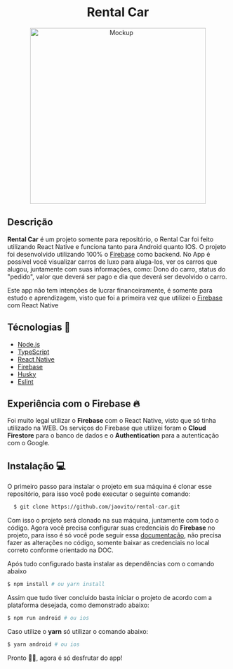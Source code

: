 <h1 align="center">Rental Car</h1>

<p align="center">
  <img src="./public/mobile.gif" alt="Mockup" height="400" />
</p>

## Descrição
**Rental Car** é um projeto somente para repositório, o Rental Car foi feito utilizando React Native e funciona tanto para Android quanto IOS.
O projeto foi desenvolvido utilizando 100% o [Firebase](https://firebase.google.com/?hl=pt) como backend. No App é possível você visualizar carros de luxo para
aluga-los, ver os carros que alugou, juntamente com suas informações, como: Dono do carro, status do "pedido", valor que deverá ser pago e dia que deverá ser devolvido o carro.

Este app não tem intenções de lucrar financeiramente, é somente para estudo e aprendizagem, visto que foi a primeira vez que utilizei o [Firebase](https://firebase.google.com/?hl=pt) com React Native

## Técnologias 🚀

- [Node.js](https://nodejs.org/en/)
- [TypeScript](https://www.typescriptlang.org/)
- [React Native](https://reactnative.dev/)
- [Firebase](https://firebase.google.com/?gclid=CjwKCAiArOqOBhBmEiwAsgeLmYTETCqgrc3o8ivDmfyNr4LRgV2rQ72-5LasmYHUkli1uGn_zN5MchoCUDIQAvD_BwE&gclsrc=aw.ds)
- [Husky](https://typicode.github.io/husky/#/)
- [Eslint](https://eslint.org/)

## Experiência com o Firebase 🔥
Foi muito legal utilizar o **Firebase** com o React Native, visto que só tinha utilizado na WEB. Os serviços do Firebase que utilizei foram o **Cloud Firestore** para o banco de dados e o **Authentication** para a autenticação com o Google.


## Instalação 💻
O primeiro passo para instalar o projeto em sua máquina é clonar esse repositório, para isso você pode executar o seguinte comando:

```sh
  $ git clone https://github.com/jaovito/rental-car.git
```

Com isso o projeto será clonado na sua máquina, juntamente com todo o código. Agora você precisa configurar suas credenciais do **Firebase** no projeto, para isso é só você pode seguir essa [documentação](https://rnfirebase.io/), não precisa fazer as alterações no código, somente baixar as credenciais no local correto conforme orientado na DOC.


Após tudo configurado basta instalar as dependências com o comando abaixo

```sh
$ npm install # ou yarn install
```

Assim que tudo tiver concluido basta iniciar o projeto de acordo com a plataforma desejada, como demonstrado abaixo:

```sh
$ npm run android # ou ios
```

Caso utilize o **yarn** só utilizar o comando abaixo:
```sh
$ yarn android # ou ios
```

Pronto 🎉🎉, agora é só desfrutar do app!
